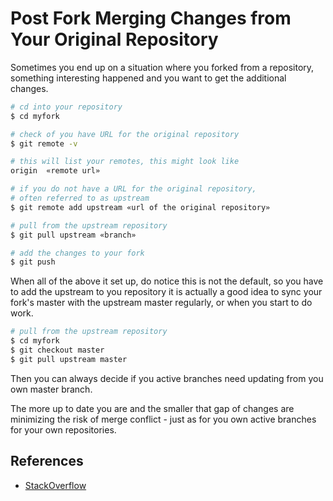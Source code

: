 # Post Fork Merging Changes from Your Original Repository

Sometimes you end up on a situation where you forked from a repository, something interesting happened and you want to get the additional changes.

```bash
# cd into your repository
$ cd myfork

# check of you have URL for the original repository
$ git remote -v

# this will list your remotes, this might look like
origin  «remote url»

# if you do not have a URL for the original repository,
# often referred to as upstream
$ git remote add upstream «url of the original repository»

# pull from the upstream repository
$ git pull upstream «branch»

# add the changes to your fork
$ git push
```

When all of the above it set up, do notice this is not the default, so you have to add the upstream to you repository it is actually a good idea to sync your fork's master with the upstream master regularly, or when you start to do work.

```bash
# pull from the upstream repository
$ cd myfork
$ git checkout master
$ git pull upstream master
```

Then you can always decide if you active branches need updating from you own master branch.

The more up to date you are and the smaller that gap of changes are minimizing the risk of merge conflict - just as for you own active branches for your own repositories.

## References

- [StackOverflow](http://stackoverflow.com/questions/4169832/update-my-github-repo-which-is-forked-out-from-another-project)
